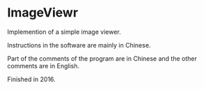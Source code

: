 # ImageViewr
Implemention of a simple image viewer.

Instructions in the software are mainly in Chinese. 

Part of the comments of the program are in Chinese and the other comments are in English.

Finished in 2016.
